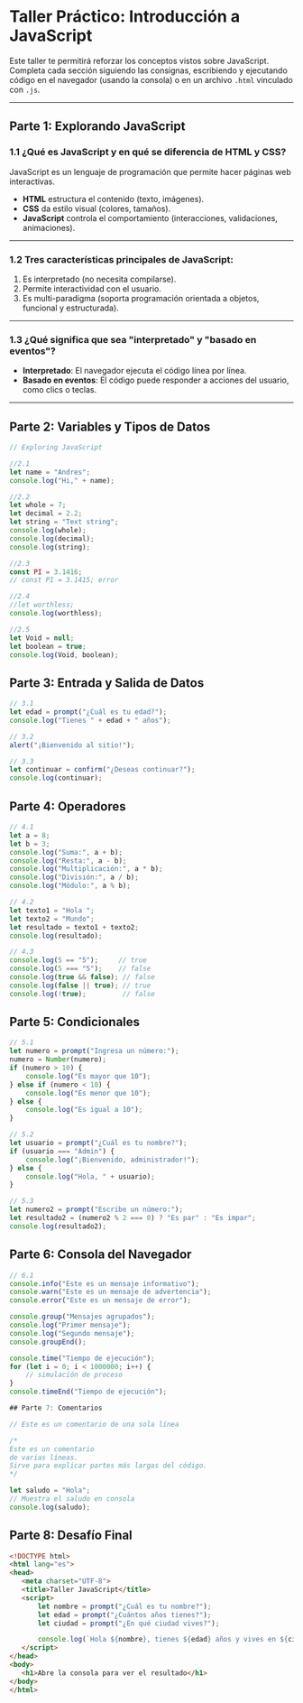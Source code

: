 # Taller Práctico: Introducción a JavaScript

Este taller te permitirá reforzar los conceptos vistos sobre JavaScript. Completa cada sección siguiendo las consignas, escribiendo y ejecutando código en el navegador (usando la consola) o en un archivo `.html` vinculado con `.js`.

---

## Parte 1: Explorando JavaScript

### 1.1 ¿Qué es JavaScript y en qué se diferencia de HTML y CSS?

JavaScript es un lenguaje de programación que permite hacer páginas web interactivas.  
- **HTML** estructura el contenido (texto, imágenes).
- **CSS** da estilo visual (colores, tamaños).
- **JavaScript** controla el comportamiento (interacciones, validaciones, animaciones).

---

### 1.2 Tres características principales de JavaScript:

1. Es interpretado (no necesita compilarse).
2. Permite interactividad con el usuario.
3. Es multi-paradigma (soporta programación orientada a objetos, funcional y estructurada).

---

### 1.3 ¿Qué significa que sea "interpretado" y "basado en eventos"?

- **Interpretado**: El navegador ejecuta el código línea por línea.
- **Basado en eventos**: El código puede responder a acciones del usuario, como clics o teclas.

---

## Parte 2: Variables y Tipos de Datos

```js
// Exploring JavaScript

//2.1
let name = "Andres";
console.log("Hi," + name);

//2.2
let whole = 7;
let decimal = 2.2;
let string = "Text string";
console.log(whole);
console.log(decimal);
console.log(string);

//2.3
const PI = 3.1416;
// const PI = 3.1415; error 

//2.4
//let worthless;
console.log(worthless);

//2.5
let Void = null;
let boolean = true;
console.log(Void, boolean);
```

## Parte 3: Entrada y Salida de Datos

```js
// 3.1
let edad = prompt("¿Cuál es tu edad?");
console.log("Tienes " + edad + " años");

// 3.2
alert("¡Bienvenido al sitio!");

// 3.3
let continuar = confirm("¿Deseas continuar?");
console.log(continuar);
```
## Parte 4: Operadores
```js
// 4.1
let a = 8;
let b = 3;
console.log("Suma:", a + b);
console.log("Resta:", a - b);
console.log("Multiplicación:", a * b);
console.log("División:", a / b);
console.log("Módulo:", a % b);

// 4.2
let texto1 = "Hola ";
let texto2 = "Mundo";
let resultado = texto1 + texto2;
console.log(resultado);

// 4.3
console.log(5 == "5");     // true
console.log(5 === "5");    // false
console.log(true && false); // false
console.log(false || true); // true
console.log(!true);         // false
```

## Parte 5: Condicionales

```js
// 5.1
let numero = prompt("Ingresa un número:");
numero = Number(numero);
if (numero > 10) {
    console.log("Es mayor que 10");
} else if (numero < 10) {
    console.log("Es menor que 10");
} else {
    console.log("Es igual a 10");
}

// 5.2
let usuario = prompt("¿Cuál es tu nombre?");
if (usuario === "Admin") {
    console.log("¡Bienvenido, administrador!");
} else {
    console.log("Hola, " + usuario);
}

// 5.3
let numero2 = prompt("Escribe un número:");
let resultado2 = (numero2 % 2 === 0) ? "Es par" : "Es impar";
console.log(resultado2);
```

## Parte 6: Consola del Navegador


```js
// 6.1
console.info("Este es un mensaje informativo");
console.warn("Este es un mensaje de advertencia");
console.error("Este es un mensaje de error");

console.group("Mensajes agrupados");
console.log("Primer mensaje");
console.log("Segundo mensaje");
console.groupEnd();

console.time("Tiempo de ejecución");
for (let i = 0; i < 1000000; i++) {
    // simulación de proceso
}
console.timeEnd("Tiempo de ejecución");

## Parte 7: Comentarios

// Este es un comentario de una sola línea

/*
Este es un comentario
de varias líneas.
Sirve para explicar partes más largas del código.
*/

let saludo = "Hola";
// Muestra el saludo en consola
console.log(saludo);

```
 ## Parte 8: Desafío Final
 
 ```html
<!DOCTYPE html>
<html lang="es">
<head>
    <meta charset="UTF-8">
    <title>Taller JavaScript</title>
    <script>
        let nombre = prompt("¿Cuál es tu nombre?");
        let edad = prompt("¿Cuántos años tienes?");
        let ciudad = prompt("¿En qué ciudad vives?");

        console.log(`Hola ${nombre}, tienes ${edad} años y vives en ${ciudad}.`);
    </script>
</head>
<body>
    <h1>Abre la consola para ver el resultado</h1>
</body>
</html>
 ```
